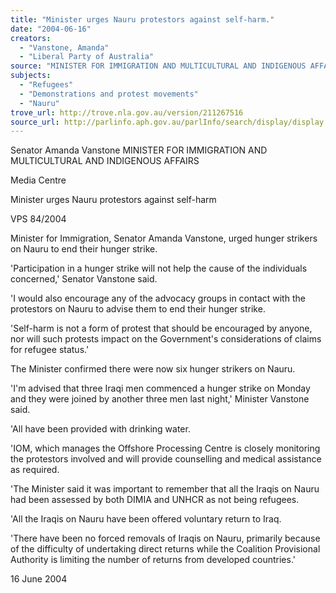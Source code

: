 ```yaml
---
title: "Minister urges Nauru protestors against self-harm."
date: "2004-06-16"
creators:
  - "Vanstone, Amanda"
  - "Liberal Party of Australia"
source: "MINISTER FOR IMMIGRATION AND MULTICULTURAL AND INDIGENOUS AFFAIRS"
subjects:
  - "Refugees"
  - "Demonstrations and protest movements"
  - "Nauru"
trove_url: http://trove.nla.gov.au/version/211267516
source_url: http://parlinfo.aph.gov.au/parlInfo/search/display/display.w3p;query=Id%3A%22media/pressrel/7Z2D6%22
---
```


 Senator Amanda Vanstone  MINISTER FOR IMMIGRATION AND MULTICULTURAL AND INDIGENOUS  AFFAIRS

 Media Centre

 Minister urges Nauru protestors against self-harm

 VPS 84/2004

 Minister for Immigration, Senator Amanda Vanstone, urged hunger strikers on Nauru to end their hunger strike.

 'Participation in a hunger strike will not help the cause of the individuals concerned,' Senator Vanstone said.

 'I would also encourage any of the advocacy groups in contact with the protestors on Nauru to advise them to end their hunger  strike.

 'Self-harm is not a form of protest that should be encouraged by anyone, nor will such protests impact on the Government's  considerations of claims for refugee status.'

 The Minister confirmed there were now six hunger strikers on Nauru.

 'I'm advised that three Iraqi men commenced a hunger strike on Monday and they were joined by another three men last night,'  Minister Vanstone said.

 'All have been provided with drinking water.

 'IOM, which manages the Offshore Processing Centre is closely monitoring the protestors involved and will provide  counselling and medical assistance as required.

 'The Minister said it was important to remember that all the Iraqis on Nauru had been assessed by both DIMIA and UNHCR  as not being refugees.

 'All the Iraqis on Nauru have been offered voluntary return to Iraq.

 'There have been no forced removals of Iraqis on Nauru, primarily because of the difficulty of undertaking direct returns while  the Coalition Provisional Authority is limiting the number of returns from developed countries.'

 16 June 2004

